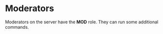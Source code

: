 # Moderators

Moderators on the server have the **MOD** role. They can run some additional commands.
